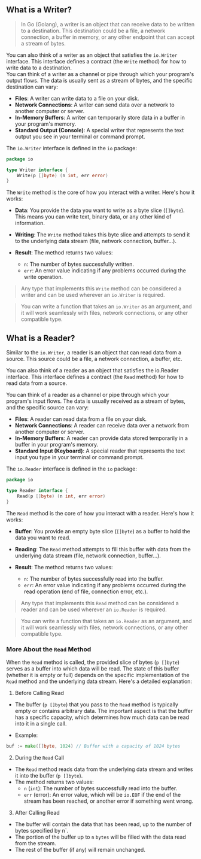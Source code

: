 ## What is a Writer?

> In Go (Golang), a writer is an object that can receive data to be written to a destination. This destination could be a file, a network connection, a buffer in memory, or any other endpoint that can accept a stream of bytes.

You can also think of a writer as an object that satisfies the `io.Writer` interface. This interface defines a contract (the `Write` method) for how to write data to a destination.  
You can think of a writer as a channel or pipe through which your program's output flows. The data is usually sent as a stream of bytes, and the specific destination can vary:

- **Files**: A writer can write data to a file on your disk.
- **Network Connections**: A writer can send data over a network to another computer or server.
- **In-Memory Buffers**: A writer can temporarily store data in a buffer in your program's memory.
- **Standard Output (Console)**: A special writer that represents the text output you see in your terminal or command prompt.

The `io.Writer` interface is defined in the `io` package:

```go
package io

type Writer interface {
    Write(p []byte) (n int, err error)
}
```

The `Write` method is the core of how you interact with a writer. Here's how it works:

- **Data**: You provide the data you want to write as a byte slice (`[]byte`). This means you can write text, binary data, or any other kind of information.

- **Writing**: The `Write` method takes this byte slice and attempts to send it to the underlying data stream (file, network connection, buffer...).

- **Result**: The method returns two values:
    - `n`: The number of bytes successfully written.
    - `err`: An error value indicating if any problems occurred during the write operation.


> Any type that implements this `Write` method can be considered a writer and can be used wherever an `io.Writer` is required.

> You can write a function that takes an `io.Writer` as an argument, and it will work seamlessly with files, network connections, or any other compatible type.


## What is a Reader?

Similar to the `io.Writer`, a reader is an object that can read data from a source. This source could be a file, a network connection, a buffer, etc.

You can also think of a reader as an object that satisfies the io.Reader interface. This interface defines a contract (the `Read` method) for how to read data from a source.

You can think of a reader as a channel or pipe through which your program's input flows. The data is usually received as a stream of bytes, and the specific source can vary:

- **Files**: A reader can read data from a file on your disk.
- **Network Connections**: A reader can receive data over a network from another computer or server.
- **In-Memory Buffers**: A reader can provide data stored temporarily in a buffer in your program's memory.
- **Standard Input (Keyboard)**: A special reader that represents the text input you type in your terminal or command prompt.

The `io.Reader` interface is defined in the `io` package:

```go
package io

type Reader interface {
    Read(p []byte) (n int, err error)
}
```

The `Read` method is the core of how you interact with a reader. Here's how it works:

- **Buffer**: You provide an empty byte slice (`[]byte`) as a buffer to hold the data you want to read.

- **Reading**: The `Read` method attempts to fill this buffer with data from the underlying data stream (file, network connection, buffer...).

- **Result**: The method returns two values:
    - `n`: The number of bytes successfully read into the buffer.
    - `err`: An error value indicating if any problems occurred during the read operation (end of file, connection error, etc.).

> Any type that implements this `Read` method can be considered a reader and can be used wherever an `io.Reader` is required.

> You can write a function that takes an `io.Reader` as an argument, and it will work seamlessly with files, network connections, or any other compatible type.


### More About the `Read` Method

When the `Read` method is called, the provided slice of bytes (`p []byte`) serves as a buffer into which data will be read. The state of this buffer (whether it is empty or full) depends on the specific implementation of the `Read` method and the underlying data stream. Here's a detailed explanation:

1. Before Calling Read

- The buffer (`p []byte`) that you pass to the `Read` method is typically empty or contains arbitrary data. The important aspect is that the buffer has a specific capacity, which determines how much data can be read into it in a single call.

- Example:

```go
buf := make([]byte, 1024) // Buffer with a capacity of 1024 bytes
```

2. During the `Read` Call

- The `Read` method reads data from the underlying data stream and writes it into the buffer (`p []byte`).
- The method returns two values:
    - `n` (`int`): The number of bytes successfully read into the buffer.
    - `err` (error): An error value, which will be `io.EOF` if the end of the stream has been reached, or another error if something went wrong.

3. After Calling Read

- The buffer will contain the data that has been read, up to the number of bytes specified by n`.
- The portion of the buffer up to `n` `bytes` will be filled with the data read from the stream.
- The rest of the buffer (if any) will remain unchanged.